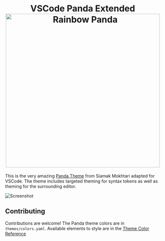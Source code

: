 <h1 align="center">
  VSCode Panda Extended<br />
  <img width="500" src="https://cdn.rawgit.com/DHedgecock/vscode-panda-extended/master/icon.png" alt="Rainbow Panda"/>
</h1>

This is the very amazing [Panda Theme](https://github.com/PandaTheme) from Siamak
Mokhtari adapted for VSCode. The theme includes targeted theming for syntax tokens
as well as theming for the surrounding editor.

![Screenshot](https://raw.githubusercontent.com/dhedgecock/vscode-panda-extended/master/screenshot.png)

## Contributing
Contributions are welcome! The Panda theme colors are in `themes/colors.yaml`.
Available elements to style are in the
[Theme Color Reference](https://code.visualstudio.com/docs/getstarted/theme-color-reference)
